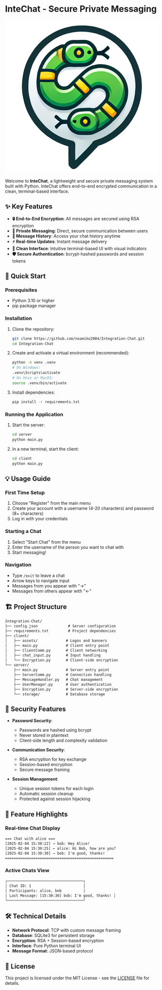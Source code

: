 # **InteChat** - Secure Private Messaging

![InteChat Logo](Client/Assets/InteChatLogo.png)

Welcome to **InteChat**, a lightweight and secure private messaging system built with Python. InteChat offers end-to-end encrypted communication in a clean, terminal-based interface.

## **✨ Key Features**

- **🔒 End-to-End Encryption**: All messages are secured using RSA encryption
- **👥 Private Messaging**: Direct, secure communication between users
- **📜 Message History**: Access your chat history anytime
- **⚡ Real-time Updates**: Instant message delivery
- **🎯 Clean Interface**: Intuitive terminal-based UI with visual indicators
- **🛡️ Secure Authentication**: bcrypt-hashed passwords and session tokens

## **🚀 Quick Start**

### Prerequisites
- Python 3.10 or higher
- pip package manager

### Installation
1. Clone the repository:
   ```bash
   git clone https://github.com/noamiko2004/Integration-Chat.git
   cd Integration-Chat
   ```

2. Create and activate a virtual environment (recommended):
   ```bash
   python -m venv .venv
   # On Windows:
   .venv\Scripts\activate
   # On Unix or MacOS:
   source .venv/bin/activate
   ```

3. Install dependencies:
   ```bash
   pip install -r requirements.txt
   ```

### Running the Application

1. Start the server:
   ```bash
   cd server
   python main.py
   ```

2. In a new terminal, start the client:
   ```bash
   cd client
   python main.py
   ```

## **💡 Usage Guide**

### First Time Setup
1. Choose "Register" from the main menu
2. Create your account with a username (4-20 characters) and password (8+ characters)
3. Log in with your credentials

### Starting a Chat
1. Select "Start Chat" from the menu
2. Enter the username of the person you want to chat with
3. Start messaging!

### Navigation
- Type `/exit` to leave a chat
- Arrow keys to navigate input
- Messages from you appear with "→"
- Messages from others appear with "←"

## **🏗️ Project Structure**

```
Integration-Chat/
├── config.json              # Server configuration
├── requirements.txt         # Project dependencies
├── client/
│   ├── assets/             # Logos and banners
│   ├── main.py             # Client entry point
│   ├── ClientComm.py       # Client networking
│   ├── chat_input.py       # Input handling
│   └── Encryption.py       # Client-side encryption
└── server/
    ├── main.py             # Server entry point
    ├── ServerComm.py       # Connection handling
    ├── MessageHandler.py   # Chat management
    ├── UserManager.py      # User authentication
    ├── Encryption.py       # Server-side encryption
    └── storage/            # Database storage
```

## **🔐 Security Features**

- **Password Security**: 
  - Passwords are hashed using bcrypt
  - Never stored in plaintext
  - Client-side length and complexity validation

- **Communication Security**:
  - RSA encryption for key exchange
  - Session-based encryption
  - Secure message framing

- **Session Management**:
  - Unique session tokens for each login
  - Automatic session cleanup
  - Protected against session hijacking

## **🌟 Feature Highlights**

### Real-time Chat Display
```
=== Chat with alice ===
[2025-02-04 15:30:22] → bob: Hey Alice!
[2025-02-04 15:30:25] ← alice: Hi Bob, how are you?
[2025-02-04 15:30:30] → bob: I'm good, thanks!
==================================================
```

### Active Chats View
```
┌───────────────────────────────────┐
│ Chat ID: 1                        │
│ Participants: alice, bob          │
│ Last Message: [15:30:30] bob: I'm good, thanks! │
└───────────────────────────────────┘
```

## **🛠️ Technical Details**

- **Network Protocol**: TCP with custom message framing
- **Database**: SQLite3 for persistent storage
- **Encryption**: RSA + Session-based encryption
- **Interface**: Pure Python terminal UI
- **Message Format**: JSON-based protocol

## **📄 License**

This project is licensed under the MIT License - see the [LICENSE](LICENSE) file for details.
